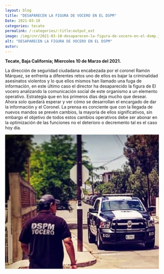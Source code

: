 ```yaml
---
layout: blog
title: "DESAPARECEN LA FIGURA DE VOCERO EN EL DSPM"
Date: 2021-03-10
categories: tecate
permalink: /:categories/:title:output_ext
image: /img/cnr/2021-03-10-desaparecen-la-figura-de-vocero-en-el-dsmp.jpg
alt: "DESAPARECEN LA FIGURA DE VOCERO EN EL DSPM"
autor:
---
```


**Tecate, Baja California; Miercoles 10 de Marzo del 2021.** 

La dirección de seguridad ciudadana encabezada por el coronel Ramón Márquez, se enfrenta a diferentes retos uno de ellos es bajar la criminalidad asesinatos violentos y lo que ellos mismos han llamado una fuga de información,  en este último caso el director ha desaparecido la figura de El vocero analizando la comunicación social de este organismo a un elemento operativo. Estrategia que en los primeros días deja mucho que desear.
Ahora solo quedará esperar y ver cómo se desarrollan el encargado de dar la información y el Coronel.
La prensa es conciente que con la llegada de nuevos mandos se prevén cambios, la mayoría de ellos significativos,  sin embargo el objetivo de todos estos cambios operativos debe ser abonar en la optimización de las funciones no el deterioro o decremento tal es el caso hoy día.

<div id="carouselExampleSlidesOnly" class="carousel slide" data-ride="carousel">
  <div class="carousel-inner">
    <div class="carousel-item active">
       <img class="d-block w-100" src="/img/cnr/2021-03-10-desaparecen-la-figura-de-vocero-en-el-dsmp.jpg" loading="lazy"  alt="DESAPARECEN LA FIGURA DE VOCERO EN EL DSPM">
    </div>
  </div>
</div>